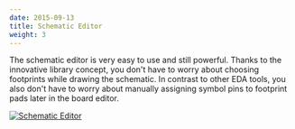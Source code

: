 ```yaml
---
date: 2015-09-13
title: Schematic Editor
weight: 3
---
```


The schematic editor is very easy to use and still powerful. Thanks to the
innovative library concept, you don't have to worry about choosing footprints
while drawing the schematic. In contrast to other EDA tools, you also don't have
to worry about manually assigning symbol pins to footprint pads later in the
board editor.

[![Schematic Editor](/img/thumbs/schematic_editor.png)](/img/schematic_editor.png)
